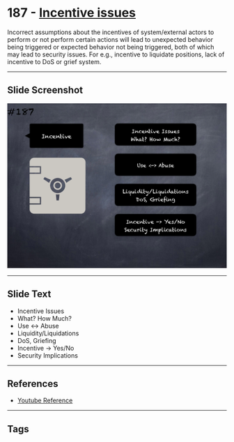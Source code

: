 # 187 - [Incentive issues](Incentive%20issues.md)
Incorrect assumptions about the incentives of system/external actors to perform or not perform certain actions will lead to unexpected behavior being triggered or expected behavior not being triggered, both of which may lead to security issues. For e.g., incentive to liquidate positions, lack of incentive to DoS or grief system.
___
## Slide Screenshot
![0187.png](../../images/5.Pitfalls%20and%20Best%20Practices%20201/187.png)
___
## Slide Text
- Incentive Issues
- What? How Much?
- Use <-> Abuse
- Liquidity/Liquidations
- DoS, Griefing
- Incentive -> Yes/No
- Security Implications
___
## References
- [Youtube Reference](https://youtu.be/QSsfkmcdbPw?t=366)
___
## Tags